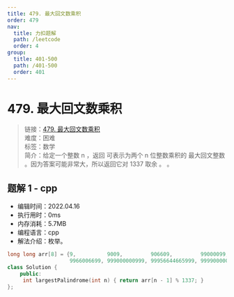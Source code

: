 ```yaml
---
title: 479. 最大回文数乘积
order: 479
nav:
  title: 力扣题解
  path: /leetcode
  order: 4
group:
  title: 401-500
  path: /401-500
  order: 401
---
```


# 479. 最大回文数乘积

> 链接：[479. 最大回文数乘积](https://leetcode-cn.com/problems/largest-palindrome-product/)  
> 难度：困难  
> 标签：数学  
> 简介：给定一个整数 n ，返回 可表示为两个 n 位整数乘积的 最大回文整数 。因为答案可能非常大，所以返回它对 1337 取余 。 。

## 题解 1 - cpp

- 编辑时间：2022.04.16
- 执行用时：0ms
- 内存消耗：5.7MB
- 编程语言：cpp
- 解法介绍：枚举。

```cpp
long long arr[8] = {9,          9009,         906609,         99000099,
                    9966006699, 999000000999, 99956644665999, 9999000000009999};
class Solution {
    public:
     int largestPalindrome(int n) { return arr[n - 1] % 1337; }
};
```
